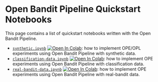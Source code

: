 # Open Bandit Pipeline Quickstart Notebooks

This page contains a list of quickstart notebooks written with the Open Bandit Pipeline.

- [`synthetic.ipynb`](./synthetic.ipynb) [![Open In Colab](https://colab.research.google.com/assets/colab-badge.svg)](https://github.com/usaito/recsys2021-tutorial/blob/main/notebooks/synthetic.ipynb): how to implement OPE/OPL experiments using Open Bandit Pipeline with synthetic data.
- [`classification-data.ipynb`](./classification-data.ipynb) [![Open In Colab](https://colab.research.google.com/assets/colab-badge.svg)](https://github.com/usaito/recsys2021-tutorial/blob/main/notebooks/classification-data.ipynb): how to implement OPE experiments using Open Bandit Pipeline with classification data.
- [`real-bandit-data.ipynb`](./real-bandit-data.ipynb) [![Open In Colab](https://colab.research.google.com/assets/colab-badge.svg)](https://github.com/usaito/recsys2021-tutorial/blob/main/notebooks/real-bandit-data.ipynb): how to implement OPE experiments using Open Bandit Pipeline with real-bandit data.
